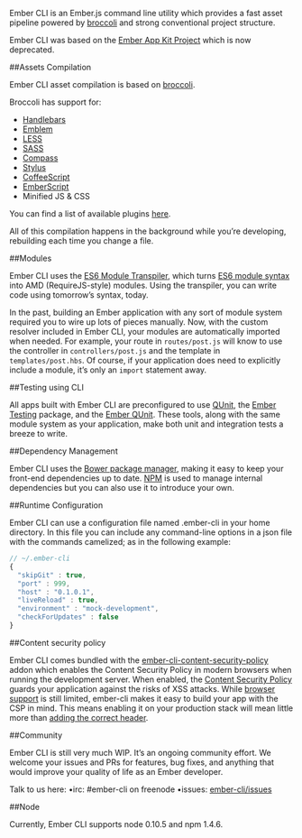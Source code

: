 Ember CLI is an Ember.js command line utility which provides a fast asset pipeline powered by [broccoli](https://github.com/joliss/broccoli) and strong conventional project structure.

Ember CLI was based on the [Ember App Kit Project](https://github.com/stefanpenner/ember-app-kit) which is now deprecated.

##Assets Compilation

Ember CLI asset compilation is based on [broccoli](https://github.com/joliss/broccoli).

Broccoli has support for:

* [Handlebars](http://handlebarsjs.com/)
* [Emblem](http://emblemjs.com/)
* [LESS](http://lesscss.org/)
* [SASS](http://sass-lang.com/)
* [Compass](http://compass-style.org/)
* [Stylus](http://learnboost.github.io/stylus/)
* [CoffeeScript](http://coffeescript.org/)
* [EmberScript](http://emberscript.com/)
* Minified JS & CSS

You can find a list of available plugins [here](https://github.com/joliss/broccoli#plugins).

All of this compilation happens in the background while you’re developing, rebuilding each time you change a file.

##Modules

Ember CLI uses the [ES6 Module Transpiler](https://github.com/square/es6-module-transpiler), which turns [ES6 module syntax](http://wiki.ecmascript.org/doku.php?id=harmony:modules#quick_examples) into AMD (RequireJS-style) modules. Using the transpiler, you can write code using tomorrow’s syntax, today.

In the past, building an Ember application with any sort of module system required you to wire up lots of pieces manually. Now, with the custom resolver included in Ember CLI, your modules are automatically imported when needed. For example, your route in `routes/post.js` will know to use the controller in `controllers/post.js` and the template in `templates/post.hbs`. Of course, if your application does need to explicitly include a module, it’s only an `import` statement away.

##Testing using CLI

All apps built with Ember CLI are preconfigured to use [QUnit](http://qunitjs.com/), the [Ember Testing](http://emberjs.com/guides/testing/integration/) package, and the [Ember QUnit](https://github.com/rpflorence/ember-qunit). These tools, along with the same module system as your application, make both unit and integration tests a breeze to write.

##Dependency Management

Ember CLI uses the [Bower package manager](http://bower.io/), making it easy to keep your front-end dependencies up to date. [NPM](http://npmjs.org/) is used to manage internal dependencies but you can also use it to introduce your own.

##Runtime Configuration

Ember CLI can use a configuration file named .ember-cli in your home directory. In this file you can include any command-line options in a json file with the commands camelized; as in the following example:

```javascript
// ~/.ember-cli
{
  "skipGit" : true,
  "port" : 999,
  "host" : "0.1.0.1",
  "liveReload" : true,
  "environment" : "mock-development",
  "checkForUpdates" : false
}
```

##Content security policy

Ember CLI comes bundled with the [ember-cli-content-security-policy](https://github.com/rwjblue/ember-cli-content-security-policy) addon which enables the Content Security Policy in modern browsers when running the development server. When enabled, the [Content Security Policy](http://content-security-policy.com/) guards your application against the risks of XSS attacks. While [browser support](http://caniuse.com/#feat=contentsecuritypolicy) is still limited, ember-cli makes it easy to build your app with the CSP in mind. This means enabling it on your production stack will mean little more than [adding the correct header](http://www.ember-cli.com/#deploy-content-security-policy).

##Community

Ember CLI is still very much WIP. It’s an ongoing community effort. We welcome your issues and PRs for features, bug fixes, and anything that would improve your quality of life as an Ember developer.

Talk to us here:
•irc: #ember-cli on freenode
•issues: [ember-cli/issues](https://github.com/stefanpenner/ember-cli/issues)

##Node

Currently, Ember CLI supports node 0.10.5 and npm 1.4.6.
